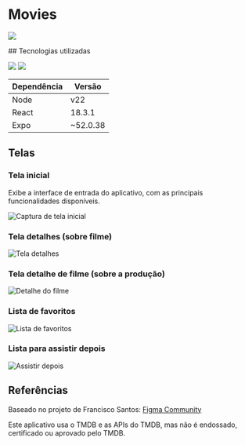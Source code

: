 # Movies
<p>
  <img loading="lazy" src="http://img.shields.io/static/v1?label=STATUS&message=EM%20FINALIZADO&style=for-the-badge"/>
</p>
## Tecnologias utilizadas
<p> 
  <img src="https://img.shields.io/badge/TypeScript-007ACC?style=for-the-badge&logo=typescript&logoColor=white" /> 
  <img src="https://img.shields.io/badge/React-20232A?style=for-the-badge&logo=react&logoColor=61DAFB" /> 
</p>


| Dependência | Versão    |
|-------------|-----------|
| Node        | v22       |
| React       | 18.3.1    |
| Expo        | ~52.0.38  |

## Telas

### Tela inicial
Exibe a interface de entrada do aplicativo, com as principais funcionalidades disponíveis.

![Captura de tela inicial](https://github.com/user-attachments/assets/c32df13f-e26c-410d-869d-fbe98d9623e7)

### Tela detalhes (sobre filme)
![Tela detalhes](https://github.com/user-attachments/assets/92f77ae8-b37a-4e2f-adb9-0c8d4f5b634a)

### Tela detalhe de filme (sobre a produção)
![Detalhe do filme](https://github.com/user-attachments/assets/bb33349e-bfbc-479e-918c-fe3f23c63563)

### Lista de favoritos
![Lista de favoritos](https://github.com/user-attachments/assets/7347b309-7961-4e11-bc42-ece1931ef555)

### Lista para assistir depois
![Assistir depois](https://github.com/user-attachments/assets/c0c788c4-296d-49b3-a016-d484d7c8b733)

## Referências

Baseado no projeto de Francisco Santos: [Figma Community](https://www.figma.com/community/file/1124835379376527920)

Este aplicativo usa o TMDB e as APIs do TMDB, mas não é endossado, certificado ou aprovado pelo TMDB.
